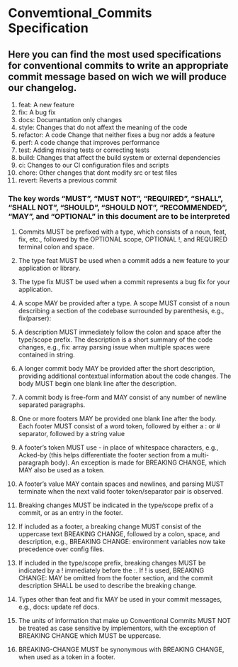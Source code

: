 # Convemtional_Commits Specification 

## Here you can find the most used specifications for conventional commits to write an appropriate commit message based on wich we will produce our changelog.

1) feat: A new feature
2) fix: A bug fix
3) docs: Documantation only changes 
4) style: Changes that do not affext the meaning of the code
5) refactor: A code Change that neither fixes a bug nor adds a feature 
6) perf: A code change that improves performance
7) test: Adding missing tests or correcting tests
8) build: Changes that affect the build system or external dependencies
9) ci: Changes to our CI configuration files and scripts
10) chore: Other changes that dont modify src or test files
11) revert: Reverts a previous commit

### The key words “MUST”, “MUST NOT”, “REQUIRED”, “SHALL”, “SHALL NOT”, “SHOULD”, “SHOULD NOT”, “RECOMMENDED”, “MAY”, and “OPTIONAL” in this document are to be interpreted

1)  Commits MUST be prefixed with a type, which consists of a noun, feat, fix, etc., followed by the OPTIONAL scope, OPTIONAL !, and REQUIRED terminal colon and space.

2) The type feat MUST be used when a commit adds a new feature to your application or library.

3) The type fix MUST be used when a commit represents a bug fix for your application.
4) A scope MAY be provided after a type. A scope MUST consist of a noun describing a section of the codebase surrounded by parenthesis, e.g., fix(parser):
5) A description MUST immediately follow the colon and space after the type/scope prefix. The description is a short summary of the code changes, e.g., fix: array parsing issue when multiple spaces were contained in string.
6) A longer commit body MAY be provided after the short description, providing additional contextual information about the code changes. The body MUST begin one blank line after the description.
7) A commit body is free-form and MAY consist of any number of newline separated paragraphs.
8) One or more footers MAY be provided one blank line after the body. Each footer MUST consist of a word token, followed by either a :<space> or <space># separator, followed by a string value
9) A footer’s token MUST use - in place of whitespace characters, e.g., Acked-by (this helps differentiate the footer section from a multi-paragraph body). An exception is made for BREAKING CHANGE, which MAY also be used as a token.
10) A footer’s value MAY contain spaces and newlines, and parsing MUST terminate when the next valid footer token/separator pair is observed.
11) Breaking changes MUST be indicated in the type/scope prefix of a commit, or as an entry in the footer.
12) If included as a footer, a breaking change MUST consist of the uppercase text BREAKING CHANGE, followed by a colon, space, and description, e.g., BREAKING CHANGE: environment variables now take precedence over config files.
13) If included in the type/scope prefix, breaking changes MUST be indicated by a ! immediately before the :. If ! is used, BREAKING CHANGE: MAY be omitted from the footer section, and the commit description SHALL be used to describe the breaking change.
14) Types other than feat and fix MAY be used in your commit messages, e.g., docs: update ref docs.
15) The units of information that make up Conventional Commits MUST NOT be treated as case sensitive by implementors, with the exception of BREAKING CHANGE which MUST be uppercase.
16) BREAKING-CHANGE MUST be synonymous with BREAKING CHANGE, when used as a token in a footer.
